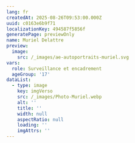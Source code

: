```yaml
---
lang: fr
createdAt: 2025-08-26T09:53:00.000Z
uuid: c0163e6b9f71
localizationKey: 494587f5856f
generatePage: previewOnly
name: Muriel Delattre
preview:
  image:
    src: /_images/ae-autoportraits-muriel.svg
vars:
  role: Surveillance et encadrement
  ageGroup: '17'
dataList:
  - type: image
    key: imgVerso
    src: /_images/Photo-Muriel.webp
    alt: ''
    title: ''
    width: null
    aspectRatio: null
    loading: ''
    imgAttrs: ''
---
```


